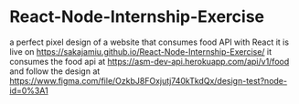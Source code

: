 # React-Node-Internship-Exercise
a perfect pixel design of a website that consumes food API with React
it is live on https://sakajamiu.github.io/React-Node-Internship-Exercise/
it consumes the food api at https://asm-dev-api.herokuapp.com/api/v1/food
and follow the design at https://www.figma.com/file/OzkbJ8FOxjutj740kTkdQx/design-test?node-id=0%3A1
